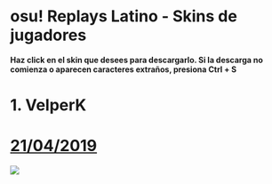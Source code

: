 # osu! Replays Latino - Skins de jugadores
**Haz click en el skin que desees para descargarlo. Si la descarga no comienza o aparecen caracteres extraños, presiona Ctrl + S**
# 1. VelperK
# [21/04/2019](https://github.com/FlyingCat-X/osu-Replays-Latino-Skins/raw/master/VelperK/VelperK%2021-04-19.osk)
![](https://github.com/FlyingCat-X/osu-Replays-Latino-Skins/raw/master/VelperK/Vistas%20previas/VelperK%2021-04-19.jpg)
